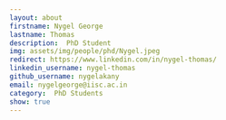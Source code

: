 ```yaml
---
layout: about
firstname: Nygel George
lastname: Thomas
description:  PhD Student
img: assets/img/people/phd/Nygel.jpeg
redirect: https://www.linkedin.com/in/nygel-thomas/
linkedin_username: nygel-thomas
github_username: nygelakany
email: nygelgeorge@iisc.ac.in
category:  PhD Students
show: true
---
```

